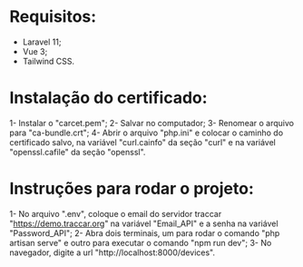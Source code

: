 # Requisitos:

- Laravel 11;
- Vue 3;
- Tailwind CSS.
  
# Instalação do certificado:

1- Instalar o "carcet.pem";
2- Salvar no computador;
3- Renomear o arquivo para "ca-bundle.crt";
4- Abrir o arquivo "php.ini" e colocar o caminho do certificado salvo, na variável "curl.cainfo" da seção "curl" e na variável "openssl.cafile" da seção "openssl".

# Instruções para rodar o projeto:

1- No arquivo ".env", coloque o email do servidor traccar "https://demo.traccar.org" na variável "Email_API" e a senha na variável "Password_API";
2- Abra dois terminais, um para rodar o comando "php artisan serve" e outro para executar o comando "npm run dev";
3- No navegador, digite a url "http://localhost:8000/devices".